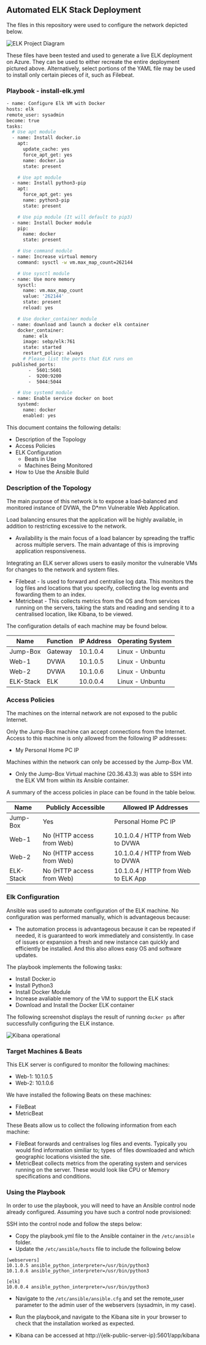 ## Automated ELK Stack Deployment

The files in this repository were used to configure the network depicted below.

![ELK Project Diagram](./Diagrams/Project_Diagram.png)

These files have been tested and used to generate a live ELK deployment on Azure. They can be used to either recreate the entire deployment pictured above. Alternatively, select portions of the YAML file may be used to install only certain pieces of it, such as Filebeat.
### Playbook - install-elk.yml
  ``` bash
  - name: Configure Elk VM with Docker
  hosts: elk
  remote_user: sysadmin
  become: true
  tasks:
    # Use apt module
    - name: Install docker.io
      apt:
        update_cache: yes
        force_apt_get: yes
        name: docker.io
        state: present

      # Use apt module
    - name: Install python3-pip
      apt:
        force_apt_get: yes
        name: python3-pip
        state: present

      # Use pip module (It will default to pip3)
    - name: Install Docker module
      pip:
        name: docker
        state: present

      # Use command module
    - name: Increase virtual memory
      command: sysctl -w vm.max_map_count=262144

      # Use sysctl module
    - name: Use more memory
      sysctl:
        name: vm.max_map_count
        value: '262144'
        state: present
        reload: yes

      # Use docker_container module
    - name: download and launch a docker elk container
      docker_container:
        name: elk
        image: sebp/elk:761
        state: started
        restart_policy: always
        # Please list the ports that ELK runs on
	published_ports:
          -  5601:5601
          -  9200:9200
          -  5044:5044

      # Use systemd module
    - name: Enable service docker on boot
      systemd:
        name: docker
        enabled: yes  
```

This document contains the following details:
- Description of the Topology
- Access Policies
- ELK Configuration
  - Beats in Use
  - Machines Being Monitored
- How to Use the Ansible Build


### Description of the Topology

The main purpose of this network is to expose a load-balanced and monitored instance of DVWA, the D*mn Vulnerable Web Application.

Load balancing ensures that the application will be highly available, in addition to restricting excessive to the network.
- Availability is the main focus of a load balancer by spreading the traffic across multiple servers. The main advantage of this is improving application responsiveness.

Integrating an ELK server allows users to easily monitor the vulnerable VMs for changes to the network and system files.
- Filebeat - Is used to forward and centralise log data. This monitors the log files and locations that you specify, collecting the log events and fowarding them to an index.
- Metricbeat - This collects metrics from the OS and from services running on the servers, taking the stats and reading and sending it to a centralised location, like Kibana, to be viewed.

The configuration details of each machine may be found below.

| Name      | Function  | IP Address | Operating System |
|-----------|-----------|------------|------------------|
| Jump-Box  | Gateway   | 10.1.0.4   | Linux - Unbuntu  |
| Web-1     | DVWA      | 10.1.0.5   | Linux - Unbuntu  |
| Web-2     | DVWA      | 10.1.0.6   | Linux - Unbuntu  |
| ELK-Stack | ELK       | 10.0.0.4   | Linux - Unbuntu  |

### Access Policies

The machines on the internal network are not exposed to the public Internet. 

Only the Jump-Box machine can accept connections from the Internet. Access to this machine is only allowed from the following IP addresses:
- My Personal Home PC IP

Machines within the network can only be accessed by the Jump-Box VM.
- Only the Jump-Box Virtual machine (20.36.43.3) was able to SSH into the ELK VM from within its Ansible container.

A summary of the access policies in place can be found in the table below.

| Name      | Publicly Accessible       | Allowed IP Addresses                |
|-----------|---------------------------|-------------------------------------|
| Jump-Box  | Yes                       | Personal Home PC IP                 |
| Web-1     | No (HTTP access from Web) | 10.1.0.4 / HTTP from Web to DVWA    |
| Web-2     | No (HTTP access from Web) | 10.1.0.4 / HTTP from Web to DVWA    |
| ELK-Stack | No (HTTP access from Web) | 10.1.0.4 / HTTP from Web to ELK App |

### Elk Configuration

Ansible was used to automate configuration of the ELK machine. No configuration was performed manually, which is advantageous because:
- The automation process is advantageous because it can be repeated if needed, it is guaranteed to work immediately and consistently. In case of issues or expansion a fresh and new instance can quickly and efficiently be installed. And this also allows easy OS and software updates.

The playbook implements the following tasks:
- Install Docker.io
- Install Python3
- Install Docker Module
- Increase avaliable memory of the VM to support the ELK stack
- Download and Install the Docker ELK container

The following screenshot displays the result of running `docker ps` after successfully configuring the ELK instance.

![Kibana operational](./Images/docker_ps.JPG)

### Target Machines & Beats
This ELK server is configured to monitor the following machines:
- Web-1: 10.1.0.5
- Web-2: 10.1.0.6

We have installed the following Beats on these machines:
- FileBeat
- MetricBeat

These Beats allow us to collect the following information from each machine:
- FileBeat forwards and centralises log files and events. Typically you would find information similiar to; types of files downloaded and which geographic locations visisted the site.
- MetricBeat collects metrics from the operating system and services running on the server. These would look like CPU or Memory specifications and conditions.

### Using the Playbook
In order to use the playbook, you will need to have an Ansible control node already configured. Assuming you have such a control node provisioned: 

SSH into the control node and follow the steps below:
- Copy the playbook.yml file to the Ansible container in the `/etc/ansible` folder.
- Update the `/etc/ansible/hosts` file to include the following below

```
[webservers]
10.1.0.5 ansible_python_interpreter=/usr/bin/python3
10.1.0.6 ansible_python_interpreter=/usr/bin/python3

[elk]
10.0.0.4 ansible_python_interpreter=/usr/bin/python3
```
- Navigate to the `/etc/ansible/ansible.cfg` and set the remote_user parameter to the admin user of the webservers (sysadmin, in my case).

- Run the playbook,and navigate to the Kibana site in your browser to check that the installation worked as expected.

- Kibana can be accessed at http://{elk-public-server-ip}:5601/app/kibana